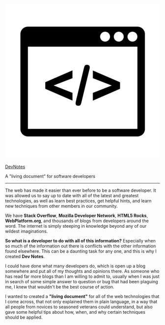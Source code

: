 ![DevNotes](/dist/images/devnotes.png)

[DevNotes](http://theponti.github.io/devnotes)

A "living document" for software developers

---

The web has made it easier than ever before to be a software developer. It was allowed us to say up to date with all of the latest and greatest technologies, as well as learn best practices, get helpful hints, and learn new techniques from other members in our community.

We have **Stack Overflow**, **Mozilla Developer Network**, **HTML5 Rocks**, **WebPlatform.org**, and thousands of blogs from developers around the word. The internet is simply steeping in knowledge beyond any of our wildest imaginations.

**So what is a developer to do with all of this information?** Especially when so much of the information out there is conflicts with the other information found elsewhere. This can be a daunting task for any one, and this is why I created **Dev Notes**.

I could have done what many developers do, which is open up a blog somewhere and put all of my thoughts and opinions there. As someone who has read far more blogs than I am willing to admit to, usually when I was just in search of some simple answer to question or bug that had been plaguing me, I knew that wouldn't be the best course of action.

I wanted to created a **"living document"** for all of the web technologies that I come across, that not only explained them in plain language, in a way that all people from novices to seasoned veterans could understand, but also gave some helpful tips about how, when, and why certain techniques should be applied.
